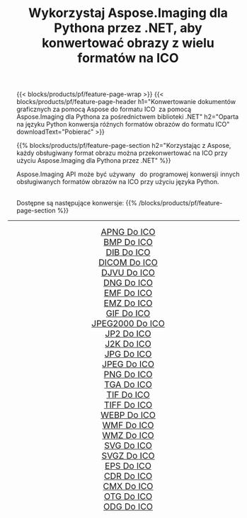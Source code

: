 ﻿---
title: Wykorzystaj Aspose.Imaging dla Pythona przez .NET, aby konwertować obrazy z wielu formatów na ICO 
weight: 3920
url: /pl/python-net/conversion/to/ico/ 
lang: pl
langdirlevel: 2
locales: zh-hans,ja,it,ru,de,es,fr,nl,id,lt,pl,pt,vi,tr,ko,zh-hant,ar,hi,th,sv,cs,uk,he
description: Możesz użyć Aspose.Imaging dla Pythona za pośrednictwem biblioteki .NET, aby przekonwertować z różnych formatów na ICO
---

{{< blocks/products/pf/feature-page-wrap >}}
{{< blocks/products/pf/feature-page-header h1="Konwertowanie dokumentów graficznych za pomocą Aspose do formatu ICO  za pomocą Aspose.Imaging dla Pythona za pośrednictwem biblioteki .NET" h2="Oparta na języku Python konwersja różnych formatów obrazów do formatu ICO" downloadText="Pobierać" >}}


{{% blocks/products/pf/feature-page-section  h2="Korzystając z Aspose, każdy obsługiwany format obrazu można przekonwertować na ICO przy użyciu Aspose.Imaging dla Pythona przez .NET" %}}
<p align=justify>Aspose.Imaging API może być używany  do programowej konwersji innych obsługiwanych formatów obrazów na ICO przy użyciu języka Python.</p>
<br/>
Dostępne są następujące konwersje:
{{% /blocks/products/pf/feature-page-section %}}
<div class="container-fluid productfamilypage bg-gray">
    <div class="convertypes bg-gray agp-content section">
        <div class="container">
		<hr style="margin-left:-20px;"/>
		<div class="row other-converters" style="gap: 10px;font-size: 19px;text-align:center;">
		    <div class='col-md-2 other-converter remove-lp remove-rp'><a href="/imaging/pl/python-net/conversion/apng-to-ico/" style="padding:15px;">APNG Do ICO</a></div>
<div class='col-md-2 other-converter remove-lp remove-rp'><a href="/imaging/pl/python-net/conversion/bmp-to-ico/" style="padding:15px;">BMP Do ICO</a></div>
<div class='col-md-2 other-converter remove-lp remove-rp'><a href="/imaging/pl/python-net/conversion/dib-to-ico/" style="padding:15px;">DIB Do ICO</a></div>
<div class='col-md-2 other-converter remove-lp remove-rp'><a href="/imaging/pl/python-net/conversion/dicom-to-ico/" style="padding:15px;">DICOM Do ICO</a></div>
<div class='col-md-2 other-converter remove-lp remove-rp'><a href="/imaging/pl/python-net/conversion/djvu-to-ico/" style="padding:15px;">DJVU Do ICO</a></div>
<div class='col-md-2 other-converter remove-lp remove-rp'><a href="/imaging/pl/python-net/conversion/dng-to-ico/" style="padding:15px;">DNG Do ICO</a></div>
<div class='col-md-2 other-converter remove-lp remove-rp'><a href="/imaging/pl/python-net/conversion/emf-to-ico/" style="padding:15px;">EMF Do ICO</a></div>
<div class='col-md-2 other-converter remove-lp remove-rp'><a href="/imaging/pl/python-net/conversion/emz-to-ico/" style="padding:15px;">EMZ Do ICO</a></div>
<div class='col-md-2 other-converter remove-lp remove-rp'><a href="/imaging/pl/python-net/conversion/gif-to-ico/" style="padding:15px;">GIF Do ICO</a></div>
<div class='col-md-2 other-converter remove-lp remove-rp'><a href="/imaging/pl/python-net/conversion/jpeg2000-to-ico/" style="padding:15px;">JPEG2000 Do ICO</a></div>
<div class='col-md-2 other-converter remove-lp remove-rp'><a href="/imaging/pl/python-net/conversion/jp2-to-ico/" style="padding:15px;">JP2 Do ICO</a></div>
<div class='col-md-2 other-converter remove-lp remove-rp'><a href="/imaging/pl/python-net/conversion/j2k-to-ico/" style="padding:15px;">J2K Do ICO</a></div>
<div class='col-md-2 other-converter remove-lp remove-rp'><a href="/imaging/pl/python-net/conversion/jpg-to-ico/" style="padding:15px;">JPG Do ICO</a></div>
<div class='col-md-2 other-converter remove-lp remove-rp'><a href="/imaging/pl/python-net/conversion/jpeg-to-ico/" style="padding:15px;">JPEG Do ICO</a></div>
<div class='col-md-2 other-converter remove-lp remove-rp'><a href="/imaging/pl/python-net/conversion/png-to-ico/" style="padding:15px;">PNG Do ICO</a></div>
<div class='col-md-2 other-converter remove-lp remove-rp'><a href="/imaging/pl/python-net/conversion/tga-to-ico/" style="padding:15px;">TGA Do ICO</a></div>
<div class='col-md-2 other-converter remove-lp remove-rp'><a href="/imaging/pl/python-net/conversion/tif-to-ico/" style="padding:15px;">TIF Do ICO</a></div>
<div class='col-md-2 other-converter remove-lp remove-rp'><a href="/imaging/pl/python-net/conversion/tiff-to-ico/" style="padding:15px;">TIFF Do ICO</a></div>
<div class='col-md-2 other-converter remove-lp remove-rp'><a href="/imaging/pl/python-net/conversion/webp-to-ico/" style="padding:15px;">WEBP Do ICO</a></div>
<div class='col-md-2 other-converter remove-lp remove-rp'><a href="/imaging/pl/python-net/conversion/wmf-to-ico/" style="padding:15px;">WMF Do ICO</a></div>
<div class='col-md-2 other-converter remove-lp remove-rp'><a href="/imaging/pl/python-net/conversion/wmz-to-ico/" style="padding:15px;">WMZ Do ICO</a></div>
<div class='col-md-2 other-converter remove-lp remove-rp'><a href="/imaging/pl/python-net/conversion/svg-to-ico/" style="padding:15px;">SVG Do ICO</a></div>
<div class='col-md-2 other-converter remove-lp remove-rp'><a href="/imaging/pl/python-net/conversion/svgz-to-ico/" style="padding:15px;">SVGZ Do ICO</a></div>
<div class='col-md-2 other-converter remove-lp remove-rp'><a href="/imaging/pl/python-net/conversion/eps-to-ico/" style="padding:15px;">EPS Do ICO</a></div>
<div class='col-md-2 other-converter remove-lp remove-rp'><a href="/imaging/pl/python-net/conversion/cdr-to-ico/" style="padding:15px;">CDR Do ICO</a></div>
<div class='col-md-2 other-converter remove-lp remove-rp'><a href="/imaging/pl/python-net/conversion/cmx-to-ico/" style="padding:15px;">CMX Do ICO</a></div>
<div class='col-md-2 other-converter remove-lp remove-rp'><a href="/imaging/pl/python-net/conversion/otg-to-ico/" style="padding:15px;">OTG Do ICO</a></div>
<div class='col-md-2 other-converter remove-lp remove-rp'><a href="/imaging/pl/python-net/conversion/odg-to-ico/" style="padding:15px;">ODG Do ICO</a></div>
                </div>
        </div>
    </div>
</div>
<br/>

